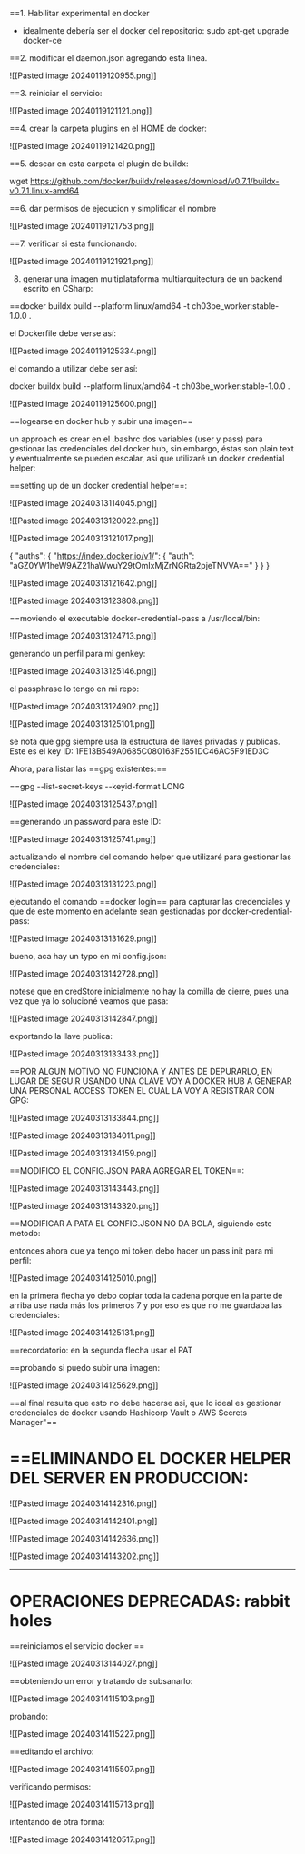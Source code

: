 ==1. Habilitar experimental en docker

- idealmente debería ser el docker del repositorio: sudo apt-get upgrade docker-ce

==2. modificar el daemon.json agregando esta linea.

![[Pasted image 20240119120955.png]]

==3. reiniciar el servicio: 

![[Pasted image 20240119121121.png]]

==4. crear la carpeta plugins en el HOME de docker:

![[Pasted image 20240119121420.png]]

==5. descar en esta carpeta el plugin de buildx:

wget https://github.com/docker/buildx/releases/download/v0.7.1/buildx-v0.7.1.linux-amd64

==6.  dar permisos de ejecucion y simplificar el nombre

![[Pasted image 20240119121753.png]]

==7. verificar si esta funcionando:

![[Pasted image 20240119121921.png]]

8. generar una imagen multiplataforma multiarquitectura de un backend escrito en CSharp:

==docker buildx build --platform linux/amd64 -t ch03be_worker:stable-1.0.0 .

el Dockerfile debe verse así:

![[Pasted image 20240119125334.png]]

el comando a utilizar debe ser así:

docker buildx build --platform linux/amd64 -t ch03be_worker:stable-1.0.0 .

![[Pasted image 20240119125600.png]]

==logearse en docker hub y subir una imagen==

un approach es crear en el .bashrc dos variables (user y pass) para gestionar las credenciales del docker hub, sin embargo, éstas son plain text y eventualmente se pueden escalar, asi que utilizaré un docker credential helper:

==setting up de un docker credential helper==:


![[Pasted image 20240313114045.png]]

![[Pasted image 20240313120022.png]]

![[Pasted image 20240313121017.png]]

{
        "auths": {
                "https://index.docker.io/v1/": {
                        "auth": "aGZ0YW1heW9AZ21haWwuY29tOmIxMjZrNGRta2pjeTNVVA=="
                }
        }
}


![[Pasted image 20240313121642.png]]

![[Pasted image 20240313123808.png]]

==moviendo el executable docker-credential-pass a /usr/local/bin:

![[Pasted image 20240313124713.png]]


generando un perfil para mi genkey:

![[Pasted image 20240313125146.png]]

el passphrase lo tengo en mi repo:

![[Pasted image 20240313124902.png]]

![[Pasted image 20240313125101.png]]

se nota que gpg siempre usa la estructura de llaves privadas y publicas. Este es el key ID: 1FE13B549A0685C080163F2551DC46AC5F91ED3C

Ahora, para listar las ==gpg existentes:==

==gpg --list-secret-keys --keyid-format LONG

![[Pasted image 20240313125437.png]]

==generando un password para este ID:

![[Pasted image 20240313125741.png]]

actualizando el nombre del comando helper que utilizaré para gestionar las credenciales:

![[Pasted image 20240313131223.png]]

ejecutando el comando ==docker login== para capturar las credenciales y que de este momento en adelante sean gestionadas por docker-credential-pass:

![[Pasted image 20240313131629.png]]


bueno, aca hay un typo en mi config.json:

![[Pasted image 20240313142728.png]]

notese que en credStore inicialmente no hay la comilla de cierre, pues una vez que ya lo solucioné veamos que pasa:

![[Pasted image 20240313142847.png]]


exportando la llave publica:

![[Pasted image 20240313133433.png]]

==POR ALGUN MOTIVO NO FUNCIONA Y ANTES DE DEPURARLO, EN LUGAR DE SEGUIR USANDO UNA CLAVE VOY A DOCKER HUB A GENERAR UNA PERSONAL ACCESS TOKEN EL CUAL LA VOY A REGISTRAR CON GPG:



![[Pasted image 20240313133844.png]]

![[Pasted image 20240313134011.png]]


![[Pasted image 20240313134159.png]]

==MODIFICO EL CONFIG.JSON PARA AGREGAR EL TOKEN==:

![[Pasted image 20240313143443.png]]

![[Pasted image 20240313143320.png]]

==MODIFICAR A PATA EL CONFIG.JSON NO DA BOLA, siguiendo este metodo:


entonces ahora que ya tengo mi token debo hacer un pass init para mi perfil:


![[Pasted image 20240314125010.png]]

en la primera flecha yo debo copiar toda la cadena porque en la parte de arriba use nada más los primeros 7 y por eso es que no me guardaba las credenciales:


![[Pasted image 20240314125131.png]]

==recordatorio: en la segunda flecha usar el PAT


==probando si puedo subir una imagen:


![[Pasted image 20240314125629.png]]

==al final resulta que esto no debe hacerse asi, que lo ideal es gestionar credenciales de docker usando Hashicorp Vault o AWS Secrets Manager"== 


==ELIMINANDO EL DOCKER HELPER DEL SERVER EN PRODUCCION:
=


![[Pasted image 20240314142316.png]]

![[Pasted image 20240314142401.png]]

![[Pasted image 20240314142636.png]]

![[Pasted image 20240314143202.png]]



---------------------------------------------------------------------
OPERACIONES DEPRECADAS: rabbit holes
=



==reiniciamos el servicio docker ==

![[Pasted image 20240313144027.png]]

==obteniendo un error y tratando de subsanarlo:


![[Pasted image 20240314115103.png]]

probando:

![[Pasted image 20240314115227.png]]

==editando el archivo:

![[Pasted image 20240314115507.png]]


verificando permisos:


![[Pasted image 20240314115713.png]]

intentando de otra forma:

![[Pasted image 20240314120517.png]]

